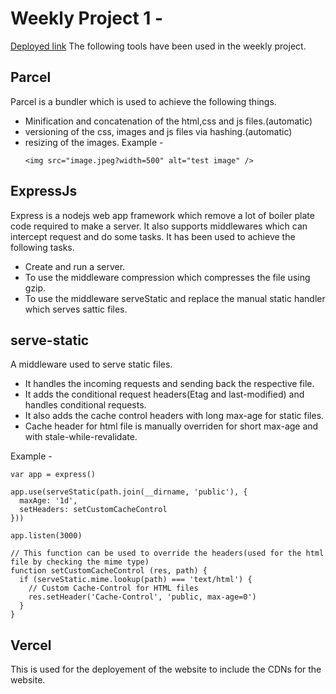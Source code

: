 # Weekly Project 1 - 
[Deployed link](https://web-perf.vercel.app/)
The following tools have been used in the weekly project.

## Parcel

Parcel is a bundler which is used to achieve the following things.
- Minification and concatenation of the html,css and js files.(automatic)
- versioning of the css, images and js files via hashing.(automatic)
- resizing of the images.
  Example - 
  ``` 
  <img src="image.jpeg?width=500" alt="test image" />
  ```

## ExpressJs
Express is a nodejs web app framework which remove a lot of boiler plate code required to make a server. It also supports middlewares which can intercept request and do some tasks. It has been used to achieve the following tasks.
- Create and run a server.
- To use the middleware compression which compresses the file using gzip.
- To use the middleware serveStatic and replace the manual static handler which serves sattic files.

## serve-static
A middleware used to serve static files.
- It handles the incoming requests and sending back the respective file.
- It adds the conditional request headers(Etag and last-modified) and handles conditional requests.
- It also adds the cache control headers with long max-age for static files.
- Cache header for html file is manually overriden for short max-age and with stale-while-revalidate.

Example - 
```
var app = express()

app.use(serveStatic(path.join(__dirname, 'public'), {
  maxAge: '1d',
  setHeaders: setCustomCacheControl
}))

app.listen(3000)

// This function can be used to override the headers(used for the html file by checking the mime type)
function setCustomCacheControl (res, path) {
  if (serveStatic.mime.lookup(path) === 'text/html') {
    // Custom Cache-Control for HTML files
    res.setHeader('Cache-Control', 'public, max-age=0')
  }
}
```

## Vercel
This is used for the deployement of the website to include the CDNs for the website.

